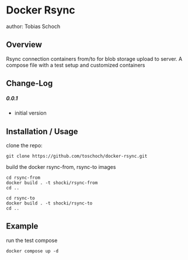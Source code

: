 Docker Rsync
============
author: Tobias Schoch

Overview
--------

Rsync connection containers from/to for blob storage upload to server.
A compose file with a test setup and customized containers

Change-Log
----------
##### 0.0.1
* initial version


Installation / Usage
--------------------
clone the repo:

```
git clone https://github.com/toschoch/docker-rsync.git
```
build the docker rsync-from, rsync-to images
```
cd rsync-from
docker build . -t shocki/rsync-from
cd ..

cd rsync-to
docker build . -t shocki/rsync-to
cd ..
```

Example
-------

run the test compose
```
docker compose up -d
```